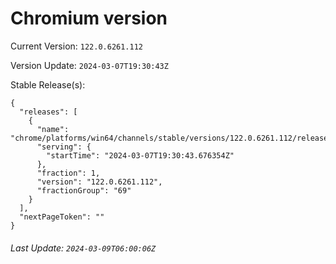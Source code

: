 # Chromium version

Current Version: `122.0.6261.112`

Version Update: `2024-03-07T19:30:43Z`

Stable Release(s):
```
{
  "releases": [
    {
      "name": "chrome/platforms/win64/channels/stable/versions/122.0.6261.112/releases/1709839843",
      "serving": {
        "startTime": "2024-03-07T19:30:43.676354Z"
      },
      "fraction": 1,
      "version": "122.0.6261.112",
      "fractionGroup": "69"
    }
  ],
  "nextPageToken": ""
}
```

###### Last Update: `2024-03-09T06:00:06Z`
        